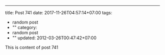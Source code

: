 ---
title: Post 741
date: 2017-11-26T04:57:14+07:00
tags:
  - random post
  - ""
category:
  - random post
  - ""
updated: 2012-03-26T00:47:42+07:00

This is content of post 741